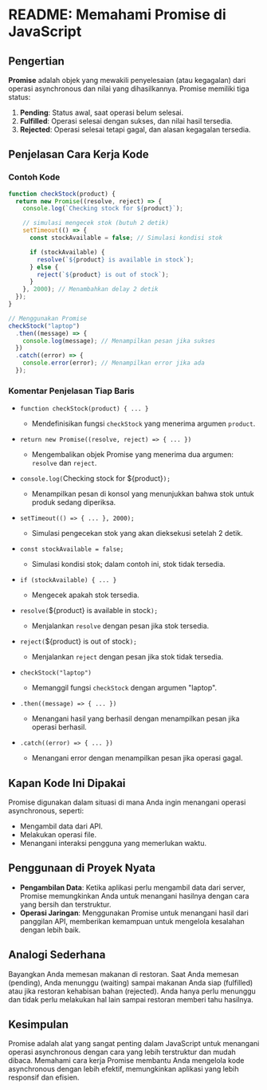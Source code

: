 # README: Memahami Promise di JavaScript

## Pengertian

**Promise** adalah objek yang mewakili penyelesaian (atau kegagalan) dari operasi asynchronous dan nilai yang dihasilkannya. Promise memiliki tiga status:

1. **Pending**: Status awal, saat operasi belum selesai.
2. **Fulfilled**: Operasi selesai dengan sukses, dan nilai hasil tersedia.
3. **Rejected**: Operasi selesai tetapi gagal, dan alasan kegagalan tersedia.

## Penjelasan Cara Kerja Kode

### Contoh Kode

```javascript
function checkStock(product) {
  return new Promise((resolve, reject) => {
    console.log(`Checking stock for ${product}`);

    // simulasi mengecek stok (butuh 2 detik)
    setTimeout(() => {
      const stockAvailable = false; // Simulasi kondisi stok

      if (stockAvailable) {
        resolve(`${product} is available in stock`);
      } else {
        reject(`${product} is out of stock`);
      }
    }, 2000); // Menambahkan delay 2 detik
  });
}

// Menggunakan Promise
checkStock("laptop")
  .then((message) => {
    console.log(message); // Menampilkan pesan jika sukses
  })
  .catch((error) => {
    console.error(error); // Menampilkan error jika ada
  });
```

### Komentar Penjelasan Tiap Baris

- `function checkStock(product) { ... }`

  - Mendefinisikan fungsi `checkStock` yang menerima argumen `product`.

- `return new Promise((resolve, reject) => { ... })`

  - Mengembalikan objek Promise yang menerima dua argumen: `resolve` dan `reject`.

- `console.log(`Checking stock for ${product}`);`

  - Menampilkan pesan di konsol yang menunjukkan bahwa stok untuk produk sedang diperiksa.

- `setTimeout(() => { ... }, 2000);`

  - Simulasi pengecekan stok yang akan dieksekusi setelah 2 detik.

- `const stockAvailable = false;`

  - Simulasi kondisi stok; dalam contoh ini, stok tidak tersedia.

- `if (stockAvailable) { ... }`

  - Mengecek apakah stok tersedia.

- `resolve(`${product} is available in stock`);`

  - Menjalankan `resolve` dengan pesan jika stok tersedia.

- `reject(`${product} is out of stock`);`

  - Menjalankan `reject` dengan pesan jika stok tidak tersedia.

- `checkStock("laptop")`

  - Memanggil fungsi `checkStock` dengan argumen "laptop".

- `.then((message) => { ... })`

  - Menangani hasil yang berhasil dengan menampilkan pesan jika operasi berhasil.

- `.catch((error) => { ... })`
  - Menangani error dengan menampilkan pesan jika operasi gagal.

## Kapan Kode Ini Dipakai

Promise digunakan dalam situasi di mana Anda ingin menangani operasi asynchronous, seperti:

- Mengambil data dari API.
- Melakukan operasi file.
- Menangani interaksi pengguna yang memerlukan waktu.

## Penggunaan di Proyek Nyata

- **Pengambilan Data**: Ketika aplikasi perlu mengambil data dari server, Promise memungkinkan Anda untuk menangani hasilnya dengan cara yang bersih dan terstruktur.
- **Operasi Jaringan**: Menggunakan Promise untuk menangani hasil dari panggilan API, memberikan kemampuan untuk mengelola kesalahan dengan lebih baik.

## Analogi Sederhana

Bayangkan Anda memesan makanan di restoran. Saat Anda memesan (pending), Anda menunggu (waiting) sampai makanan Anda siap (fulfilled) atau jika restoran kehabisan bahan (rejected). Anda hanya perlu menunggu dan tidak perlu melakukan hal lain sampai restoran memberi tahu hasilnya.

## Kesimpulan

Promise adalah alat yang sangat penting dalam JavaScript untuk menangani operasi asynchronous dengan cara yang lebih terstruktur dan mudah dibaca. Memahami cara kerja Promise membantu Anda mengelola kode asynchronous dengan lebih efektif, memungkinkan aplikasi yang lebih responsif dan efisien.
